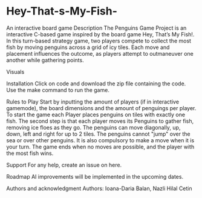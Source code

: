 # Hey-That-s-My-Fish-
An interactive board game
Description
The Penguins Game Project is an interactive C-based game inspired by the board game Hey, That’s My Fish!. In this turn-based strategy game, two players compete to collect the most fish by moving penguins across a grid of icy tiles. Each move and placement influences the outcome, as players attempt to outmaneuver one another while gathering points.

Visuals

Installation
Click on code and download the zip file containing the code. Use the make command to run the game. 

Rules to Play
Start by inputting the amount of players (if in interactive gamemode), the board dimensions and the amount of penguings per player. To start the game each Player places penguins on tiles with exactly one fish. The second step is that each player moves its Penguins to gather fish, removing ice floes as they go. The penguins can move diagonally, up, down, left and right for up to 2 tiles. The penguins cannot "jump" over the sea or over other penguins. It is also compulsory to make a move when it is your turn. The game ends when no moves are possible, and the player with the most fish wins.

Support
For any help, create an issue on here.

Roadmap
AI improvements will be implemented in the upcoming dates.

Authors and acknowledgment
Authors: Ioana-Daria Balan, Nazli Hilal Cetin
